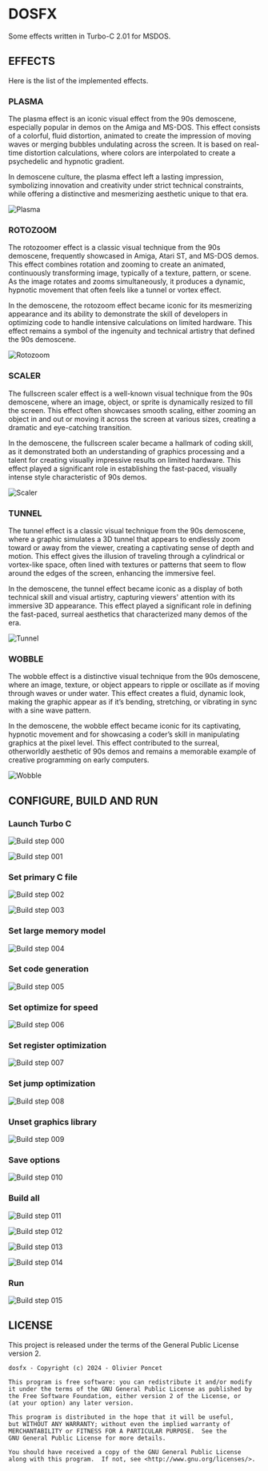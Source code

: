 # DOSFX

Some effects written in Turbo-C 2.01 for MSDOS.

## EFFECTS

Here is the list of the implemented effects.

### PLASMA

The plasma effect is an iconic visual effect from the 90s demoscene, especially popular in demos on the Amiga and MS-DOS. This effect consists of a colorful, fluid distortion, animated to create the impression of moving waves or merging bubbles undulating across the screen. It is based on real-time distortion calculations, where colors are interpolated to create a psychedelic and hypnotic gradient.

In demoscene culture, the plasma effect left a lasting impression, symbolizing innovation and creativity under strict technical constraints, while offering a distinctive and mesmerizing aesthetic unique to that era.

![Plasma](doc/plasma.png)

### ROTOZOOM

The rotozoomer effect is a classic visual technique from the 90s demoscene, frequently showcased in Amiga, Atari ST, and MS-DOS demos. This effect combines rotation and zooming to create an animated, continuously transforming image, typically of a texture, pattern, or scene. As the image rotates and zooms simultaneously, it produces a dynamic, hypnotic movement that often feels like a tunnel or vortex effect.

In the demoscene, the rotozoom effect became iconic for its mesmerizing appearance and its ability to demonstrate the skill of developers in optimizing code to handle intensive calculations on limited hardware. This effect remains a symbol of the ingenuity and technical artistry that defined the 90s demoscene.

![Rotozoom](doc/rotozoom.png)

### SCALER

The fullscreen scaler effect is a well-known visual technique from the 90s demoscene, where an image, object, or sprite is dynamically resized to fill the screen. This effect often showcases smooth scaling, either zooming an object in and out or moving it across the screen at various sizes, creating a dramatic and eye-catching transition.

In the demoscene, the fullscreen scaler became a hallmark of coding skill, as it demonstrated both an understanding of graphics processing and a talent for creating visually impressive results on limited hardware. This effect played a significant role in establishing the fast-paced, visually intense style characteristic of 90s demos.

![Scaler](doc/scaler.png)

### TUNNEL

The tunnel effect is a classic visual technique from the 90s demoscene, where a graphic simulates a 3D tunnel that appears to endlessly zoom toward or away from the viewer, creating a captivating sense of depth and motion. This effect gives the illusion of traveling through a cylindrical or vortex-like space, often lined with textures or patterns that seem to flow around the edges of the screen, enhancing the immersive feel.

In the demoscene, the tunnel effect became iconic as a display of both technical skill and visual artistry, capturing viewers' attention with its immersive 3D appearance. This effect played a significant role in defining the fast-paced, surreal aesthetics that characterized many demos of the era.

![Tunnel](doc/tunnel.png)

### WOBBLE

The wobble effect is a distinctive visual technique from the 90s demoscene, where an image, texture, or object appears to ripple or oscillate as if moving through waves or under water. This effect creates a fluid, dynamic look, making the graphic appear as if it’s bending, stretching, or vibrating in sync with a sine wave pattern.

In the demoscene, the wobble effect became iconic for its captivating, hypnotic movement and for showcasing a coder’s skill in manipulating graphics at the pixel level. This effect contributed to the surreal, otherworldly aesthetic of 90s demos and remains a memorable example of creative programming on early computers.

![Wobble](doc/wobble.png)

## CONFIGURE, BUILD AND RUN

### Launch Turbo C

![Build step 000](doc/tc_000.png)

![Build step 001](doc/tc_001.png)

### Set primary C file

![Build step 002](doc/tc_002.png)

![Build step 003](doc/tc_003.png)

### Set large memory model

![Build step 004](doc/tc_004.png)

### Set code generation

![Build step 005](doc/tc_005.png)

### Set optimize for speed

![Build step 006](doc/tc_006.png)

### Set register optimization

![Build step 007](doc/tc_007.png)

### Set jump optimization

![Build step 008](doc/tc_008.png)

### Unset graphics library

![Build step 009](doc/tc_009.png)

### Save options

![Build step 010](doc/tc_010.png)

### Build all

![Build step 011](doc/tc_011.png)

![Build step 012](doc/tc_012.png)

![Build step 013](doc/tc_013.png)

![Build step 014](doc/tc_014.png)

### Run

![Build step 015](doc/tc_015.png)

## LICENSE

This project is released under the terms of the General Public License version 2.

```
dosfx - Copyright (c) 2024 - Olivier Poncet

This program is free software: you can redistribute it and/or modify
it under the terms of the GNU General Public License as published by
the Free Software Foundation, either version 2 of the License, or
(at your option) any later version.

This program is distributed in the hope that it will be useful,
but WITHOUT ANY WARRANTY; without even the implied warranty of
MERCHANTABILITY or FITNESS FOR A PARTICULAR PURPOSE.  See the
GNU General Public License for more details.

You should have received a copy of the GNU General Public License
along with this program.  If not, see <http://www.gnu.org/licenses/>.
```
